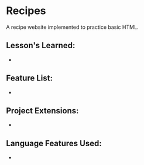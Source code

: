 <h1>Recipes</h1>

<p>A recipe website implemented to practice basic HTML.</p>

<h2>Lesson's Learned:</h2>
<ul>
    <li></li>
</ul>

<h2>Feature List:</h2>
<ul>
    <li></li>
</ul>

<h2>Project Extensions:</h2>
<ul>
    <li></li>
</ul>

<h2>Language Features Used:</h2>
<ul>
    <li></li>
</ul>
